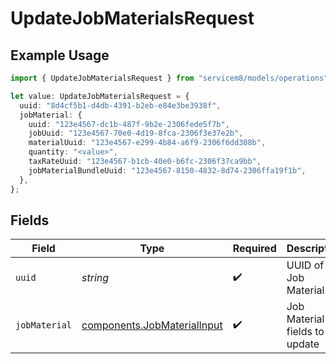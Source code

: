 # UpdateJobMaterialsRequest

## Example Usage

```typescript
import { UpdateJobMaterialsRequest } from "servicem8/models/operations";

let value: UpdateJobMaterialsRequest = {
  uuid: "8d4cf5b1-d4db-4391-b2eb-e84e3be3938f",
  jobMaterial: {
    uuid: "123e4567-dc1b-487f-9b2e-2306fede5f7b",
    jobUuid: "123e4567-70e0-4d19-8fca-2306f3e37e2b",
    materialUuid: "123e4567-e299-4b84-a6f9-2306f6dd308b",
    quantity: "<value>",
    taxRateUuid: "123e4567-b1cb-40e0-b6fc-2306f37ca9bb",
    jobMaterialBundleUuid: "123e4567-8150-4832-8d74-2306ffa19f1b",
  },
};
```

## Fields

| Field                                                                      | Type                                                                       | Required                                                                   | Description                                                                |
| -------------------------------------------------------------------------- | -------------------------------------------------------------------------- | -------------------------------------------------------------------------- | -------------------------------------------------------------------------- |
| `uuid`                                                                     | *string*                                                                   | :heavy_check_mark:                                                         | UUID of the Job Material                                                   |
| `jobMaterial`                                                              | [components.JobMaterialInput](../../models/components/jobmaterialinput.md) | :heavy_check_mark:                                                         | Job Material fields to update                                              |